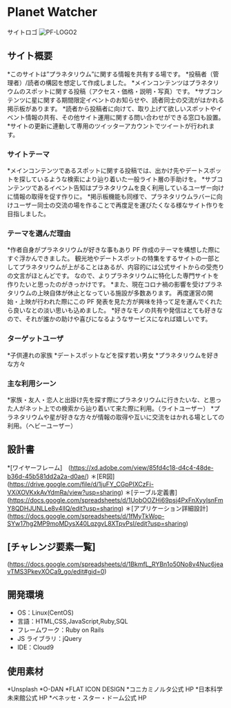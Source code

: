 # Planet Watcher

サイトロゴ
![PF-LOGO2](https://user-images.githubusercontent.com/81281208/120364064-c16a5e00-c347-11eb-82e7-e9f236ada353.png)

## サイト概要

*このサイトは”プラネタリウム”に関する情報を共有する場です。
*投稿者（管理者）/読者の構図を想定して作成しました。
*メインコンテンツはプラネタリウムのスポットに関する投稿（アクセス・価格・説明・写真）です。
*サブコンテンツに星に関する期間限定イベントのお知らせや、読者同士の交流がはかれる掲示板があります。
*読者から投稿者に向けて、取り上げて欲しいスポットやイベント情報の共有、その他サイト運用に関する問い合わせができる窓口も設置。
*サイトの更新に連動して専用のツイッターアカウントでツイートが行われます。

### サイトテーマ

*メインコンテンツであるスポットに関する投稿では、出かけ先やデートスポットを探しているような検索により辿り着いた一般ライト層の手助けを。
*サブコンテンツであるイベント告知はプラネタリウムを良く利用しているユーザー向けに情報の取得を促す作りに。
*掲示板機能も同様で、プラネタリウムラバーに向けユーザー同士の交流の場を作ることで再度足を運びたくなる様なサイト作りを目指しました。

### テーマを選んだ理由

*作者自身がプラネタリウムが好きな事もあり PF 作成のテーマを構想した際にすぐ浮かんできました。
観光地やデートスポットの特集をするサイトの一部としてプラネタリウムが上がることはあるが、内容的には公式サイトからの受売りの文言がほとんどです。
なので、よりプラネタリウムに特化した専門サイトを作りたいと思ったのがきっかけです。
*また、現在コロナ禍の影響を受けプラネタリウムの上映自体が休止となっている施設が多数あります。
再度運営の開始・上映が行われた際にこの PF 発表を見た方が興味を持って足を運んでくれたら良いなとの淡い思いも込めました。
*好きなモノの共有や発信はとても好きなので、それが誰かの助けや喜びになるようなサービスになれば嬉しいです。

### ターゲットユーザ

*子供連れの家族
*デートスポットなどを探す若い男女
*プラネタリウムを好きな方々

### 主な利用シーン

*家族・友人・恋人と出掛け先を探す際にプラネタリウムに行きたいな、と思った人がネット上での検索から辿り着いて来た際に利用。（ライトユーザー）
*プラネタリウムや星が好きな方々が情報の取得や互いに交流をはかれる場としての利用。（ヘビーユーザー）

## 設計書

*[ワイヤーフレーム]　(https://xd.adobe.com/view/85fd4c18-d4c4-48de-b36d-45b581dd2a2a-d0ae/)
＊[ER図]　(https://drive.google.com/file/d/1juFY_CGpPIXCzFi-VXiXOVKxkAvYdmRa/view?usp=sharing)
＊[テーブル定義書]　(https://docs.google.com/spreadsheets/d/1UobOOZHi69psj4PxFnXyyIsnFmY8QDHJUNLLe8v4lIQ/edit?usp=sharing)
＊[アプリケーション詳細設計]　(https://docs.google.com/spreadsheets/d/1fMyTkWop-SYw17hg2MP9moMDysX40LqzgvL8XTpvPsI/edit?usp=sharing)

## [チャレンジ要素一覧]
(https://docs.google.com/spreadsheets/d/1BkmfL_RYBn1o50No8v4Nuc6jeavTMS3PkevXOCa9_go/edit#gid=0)

## 開発環境

- OS：Linux(CentOS)
- 言語：HTML,CSS,JavaScript,Ruby,SQL
- フレームワーク：Ruby on Rails
- JS ライブラリ：jQuery
- IDE：Cloud9

## 使用素材

*Unsplash
*O-DAN
*FLAT ICON DESIGN
*コニカミノルタ公式 HP
*日本科学未来館公式 HP
*ベネッセ・スター・ドーム公式 HP
